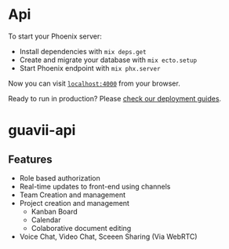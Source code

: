 # Api

To start your Phoenix server:

  * Install dependencies with `mix deps.get`
  * Create and migrate your database with `mix ecto.setup`
  * Start Phoenix endpoint with `mix phx.server`

Now you can visit [`localhost:4000`](http://localhost:4000) from your browser.

Ready to run in production? Please [check our deployment guides](https://hexdocs.pm/phoenix/deployment.html).

# guavii-api

## Features

- Role based authorization
- Real-time updates to front-end using channels
- Team Creation and management
- Project creation and management
    - Kanban Board
    - Calendar
    - Colaborative document editing
- Voice Chat, Video Chat, Sceeen Sharing (Via WebRTC)
